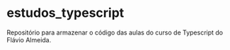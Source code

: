 # estudos_typescript
Repositório para armazenar o código das aulas do curso de Typescript do Flávio Almeida.
